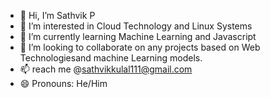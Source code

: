 - 👋 Hi, I’m Sathvik P
- 👀 I’m interested in Cloud Technology and Linux Systems
- 🌱 I’m currently learning Machine Learning and Javascript
- 💞️ I’m looking to collaborate on any projects based on Web Technologiesand machine Learning models.
- 📫 reach me @sathvikkulal111@gmail.com
- 😄 Pronouns: He/Him

<!---
Dev-sathvik/Dev-sathvik is a ✨ special ✨ repository because its `README.md` (this file) appears on your GitHub profile.
You can click the Preview link to take a look at your changes.
--->
